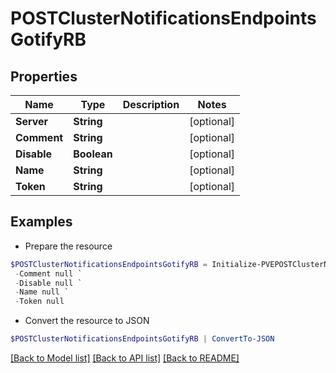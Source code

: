# POSTClusterNotificationsEndpointsGotifyRB
## Properties

Name | Type | Description | Notes
------------ | ------------- | ------------- | -------------
**Server** | **String** |  | [optional] 
**Comment** | **String** |  | [optional] 
**Disable** | **Boolean** |  | [optional] 
**Name** | **String** |  | [optional] 
**Token** | **String** |  | [optional] 

## Examples

- Prepare the resource
```powershell
$POSTClusterNotificationsEndpointsGotifyRB = Initialize-PVEPOSTClusterNotificationsEndpointsGotifyRB  -Server null `
 -Comment null `
 -Disable null `
 -Name null `
 -Token null
```

- Convert the resource to JSON
```powershell
$POSTClusterNotificationsEndpointsGotifyRB | ConvertTo-JSON
```

[[Back to Model list]](../README.md#documentation-for-models) [[Back to API list]](../README.md#documentation-for-api-endpoints) [[Back to README]](../README.md)

